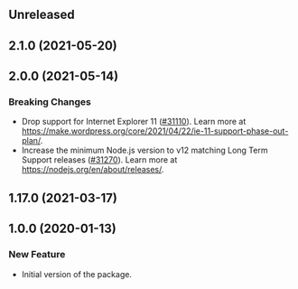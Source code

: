 <!-- Learn how to maintain this file at https://github.com/WordPress/gutenberg/tree/HEAD/packages#maintaining-changelogs. -->

## Unreleased

## 2.1.0 (2021-05-20)

## 2.0.0 (2021-05-14)

### Breaking Changes

-   Drop support for Internet Explorer 11 ([#31110](https://github.com/WordPress/gutenberg/pull/31110)). Learn more at https://make.wordpress.org/core/2021/04/22/ie-11-support-phase-out-plan/.
-   Increase the minimum Node.js version to v12 matching Long Term Support releases ([#31270](https://github.com/WordPress/gutenberg/pull/31270)). Learn more at https://nodejs.org/en/about/releases/.

## 1.17.0 (2021-03-17)

## 1.0.0 (2020-01-13)

### New Feature

-   Initial version of the package.
